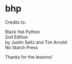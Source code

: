 # bhp
Credits to:

Black Hat Python  
2nd Edition  
by Justin Seitz and Tim Arnold  
No Starch Press

Thanks for the lessons!
